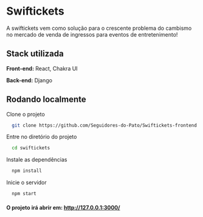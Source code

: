 
# Swiftickets

A swiftickets vem como solução para o crescente problema do cambismo no mercado de venda de ingressos para eventos de entretenimento!




## Stack utilizada

**Front-end:** React, Chakra UI

**Back-end:** Django


## Rodando localmente

Clone o projeto

```bash
  git clone https://github.com/Seguidores-do-Pato/Swiftickets-frontend.git
```

Entre no diretório do projeto

```bash
  cd swiftickets
```

Instale as dependências

```bash
  npm install
```

Inicie o servidor

```bash
  npm start
```

#### O projeto irá abrir em: http://127.0.0.1:3000/
